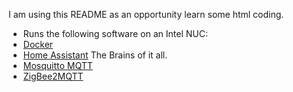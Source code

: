<!DOCTYPE html>
I am using this README as an opportunity learn some html coding.
     </pre>
       </h1>


* Runs the following software on an Intel NUC:
* [Docker](https://Docker.com)
* [Home Assistant](https://home-assistant.io/) The Brains of it all.  
* [Mosquitto MQTT](http://mosquitto.org/)
* [ZigBee2MQTT](https://github.com/Koenkk/zigbee2mqtt)
